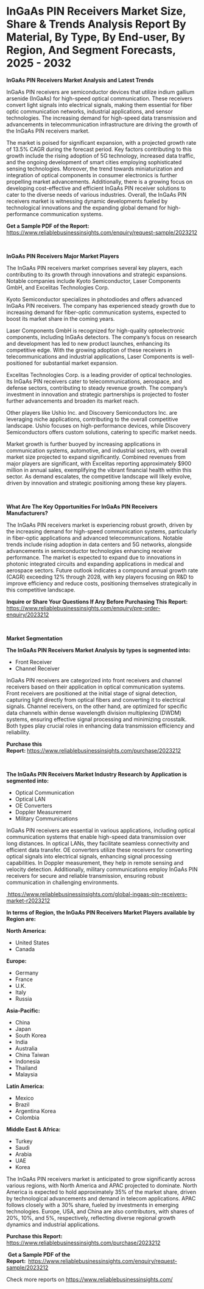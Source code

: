 <p><h1>InGaAs PIN Receivers Market Size, Share & Trends Analysis Report By Material, By Type, By End-user, By Region, And Segment Forecasts, 2025 - 2032</h1></p><p><strong>InGaAs PIN Receivers Market Analysis and Latest Trends</strong></p>
<p><p>InGaAs PIN receivers are semiconductor devices that utilize indium gallium arsenide (InGaAs) for high-speed optical communication. These receivers convert light signals into electrical signals, making them essential for fiber optic communication networks, industrial applications, and sensor technologies. The increasing demand for high-speed data transmission and advancements in telecommunication infrastructure are driving the growth of the InGaAs PIN receivers market.</p><p>The market is poised for significant expansion, with a projected growth rate of 13.5% CAGR during the forecast period. Key factors contributing to this growth include the rising adoption of 5G technology, increased data traffic, and the ongoing development of smart cities employing sophisticated sensing technologies. Moreover, the trend towards miniaturization and integration of optical components in consumer electronics is further propelling market advancements. Additionally, there is a growing focus on developing cost-effective and efficient InGaAs PIN receiver solutions to cater to the diverse needs of various industries. Overall, the InGaAs PIN receivers market is witnessing dynamic developments fueled by technological innovations and the expanding global demand for high-performance communication systems.</p></p>
<p><strong>Get a Sample PDF of the Report:&nbsp;</strong> <a href="https://www.reliablebusinessinsights.com/enquiry/request-sample/2023212?utm_campaign=3079&utm_medium=2&utm_source=Github&utm_content=ia&utm_term=29032025&utm_id=ingaas-pin-receivers">https://www.reliablebusinessinsights.com/enquiry/request-sample/2023212</a></p>
<p>&nbsp;</p>
<p><strong>InGaAs PIN Receivers Major Market Players</strong></p>
<p><p>The InGaAs PIN receivers market comprises several key players, each contributing to its growth through innovations and strategic expansions. Notable companies include Kyoto Semiconductor, Laser Components GmbH, and Excelitas Technologies Corp. </p><p>Kyoto Semiconductor specializes in photodiodes and offers advanced InGaAs PIN receivers. The company has experienced steady growth due to increasing demand for fiber-optic communication systems, expected to boost its market share in the coming years.</p><p>Laser Components GmbH is recognized for high-quality optoelectronic components, including InGaAs detectors. The company’s focus on research and development has led to new product launches, enhancing its competitive edge. With the growing adoption of these receivers in telecommunications and industrial applications, Laser Components is well-positioned for substantial market expansion.</p><p>Excelitas Technologies Corp. is a leading provider of optical technologies. Its InGaAs PIN receivers cater to telecommunications, aerospace, and defense sectors, contributing to steady revenue growth. The company’s investment in innovation and strategic partnerships is projected to foster further advancements and broaden its market reach.</p><p>Other players like Ushio Inc. and Discovery Semiconductors Inc. are leveraging niche applications, contributing to the overall competitive landscape. Ushio focuses on high-performance devices, while Discovery Semiconductors offers custom solutions, catering to specific market needs.</p><p>Market growth is further buoyed by increasing applications in communication systems, automotive, and industrial sectors, with overall market size projected to expand significantly. Combined revenues from major players are significant, with Excelitas reporting approximately $900 million in annual sales, exemplifying the vibrant financial health within this sector. As demand escalates, the competitive landscape will likely evolve, driven by innovation and strategic positioning among these key players.</p></p>
<p>&nbsp;</p>
<p><strong>What Are The Key Opportunities For InGaAs PIN Receivers Manufacturers?</strong></p>
<p><p>The InGaAs PIN receivers market is experiencing robust growth, driven by the increasing demand for high-speed communication systems, particularly in fiber-optic applications and advanced telecommunications. Notable trends include rising adoption in data centers and 5G networks, alongside advancements in semiconductor technologies enhancing receiver performance. The market is expected to expand due to innovations in photonic integrated circuits and expanding applications in medical and aerospace sectors. Future outlook indicates a compound annual growth rate (CAGR) exceeding 12% through 2028, with key players focusing on R&D to improve efficiency and reduce costs, positioning themselves strategically in this competitive landscape.</p></p>
<p><strong>Inquire or Share Your Questions If Any Before Purchasing This Report:</strong> <a href="https://www.reliablebusinessinsights.com/enquiry/pre-order-enquiry/2023212?utm_campaign=3079&utm_medium=2&utm_source=Github&utm_content=ia&utm_term=29032025&utm_id=ingaas-pin-receivers">https://www.reliablebusinessinsights.com/enquiry/pre-order-enquiry/2023212</a></p>
<p>&nbsp;</p>
<p><strong>Market Segmentation</strong></p>
<p><strong>The InGaAs PIN Receivers Market Analysis by types is segmented into:</strong></p>
<p><ul><li>Front Receiver</li><li>Channel Receiver</li></ul></p>
<p><p>InGaAs PIN receivers are categorized into front receivers and channel receivers based on their application in optical communication systems. Front receivers are positioned at the initial stage of signal detection, capturing light directly from optical fibers and converting it to electrical signals. Channel receivers, on the other hand, are optimized for specific data channels within dense wavelength division multiplexing (DWDM) systems, ensuring effective signal processing and minimizing crosstalk. Both types play crucial roles in enhancing data transmission efficiency and reliability.</p></p>
<p><strong>Purchase this Report:&nbsp;</strong><a href="https://www.reliablebusinessinsights.com/purchase/2023212?utm_campaign=3079&utm_medium=2&utm_source=Github&utm_content=ia&utm_term=29032025&utm_id=ingaas-pin-receivers">https://www.reliablebusinessinsights.com/purchase/2023212</a></p>
<p>&nbsp;</p>
<p><strong>The InGaAs PIN Receivers Market Industry Research by Application is segmented into:</strong></p>
<p><ul><li>Optical Communication</li><li>Optical LAN</li><li>OE Converters</li><li>Doppler Measurement</li><li>Military Communications</li></ul></p>
<p><p>InGaAs PIN receivers are essential in various applications, including optical communication systems that enable high-speed data transmission over long distances. In optical LANs, they facilitate seamless connectivity and efficient data transfer. OE converters utilize these receivers for converting optical signals into electrical signals, enhancing signal processing capabilities. In Doppler measurement, they help in remote sensing and velocity detection. Additionally, military communications employ InGaAs PIN receivers for secure and reliable transmission, ensuring robust communication in challenging environments.</p></p>
<p><a href="https://www.reliablebusinessinsights.com/global-ingaas-pin-receivers-market-r2023212?utm_campaign=3079&utm_medium=2&utm_source=Github&utm_content=ia&utm_term=29032025&utm_id=ingaas-pin-receivers">&nbsp;https://www.reliablebusinessinsights.com/global-ingaas-pin-receivers-market-r2023212</a></p>
<p><strong>In terms of Region, the InGaAs PIN Receivers Market Players available by Region are:</strong></p>
<p>
    <p> <strong> North America: </strong>
        <ul>
            <li>United States</li>
            <li>Canada</li>
        </ul>
        </p> 
    <p> <strong> Europe: </strong>
        <ul>
            <li>Germany</li>
            <li>France</li>
            <li>U.K.</li>
            <li>Italy</li>
            <li>Russia</li>
        </ul>
        </p> 
    <p> <strong> Asia-Pacific: </strong>
        <ul>
            <li>China</li>
            <li>Japan</li>
            <li>South Korea</li>
            <li>India</li>
            <li>Australia</li>
            <li>China Taiwan</li>
            <li>Indonesia</li>
            <li>Thailand</li>
            <li>Malaysia</li>
        </ul>
        </p> 
    <p> <strong> Latin America: </strong>
        <ul>
            <li>Mexico</li>
            <li>Brazil</li>
            <li>Argentina Korea</li>
            <li>Colombia</li>
        </ul>
        </p> 
    <p> <strong> Middle East & Africa: </strong>
        <ul>
            <li>Turkey</li>
            <li>Saudi</li>
            <li>Arabia</li>
            <li>UAE</li>
            <li>Korea</li>
        </ul>
    </p>
    </p>
<p><p>The InGaAs PIN receivers market is anticipated to grow significantly across various regions, with North America and APAC projected to dominate. North America is expected to hold approximately 35% of the market share, driven by technological advancements and demand in telecom applications. APAC follows closely with a 30% share, fueled by investments in emerging technologies. Europe, USA, and China are also contributors, with shares of 20%, 10%, and 5%, respectively, reflecting diverse regional growth dynamics and industrial applications.</p></p>
<p><strong>Purchase this Report: </strong><a href="https://www.reliablebusinessinsights.com/purchase/2023212?utm_campaign=3079&utm_medium=2&utm_source=Github&utm_content=ia&utm_term=29032025&utm_id=ingaas-pin-receivers">https://www.reliablebusinessinsights.com/purchase/2023212</a></p>
<p>&nbsp;<strong>Get a Sample PDF of the Report:&nbsp;&nbsp;</strong><a href="https://www.reliablebusinessinsights.com/enquiry/request-sample/2023212?utm_campaign=3079&utm_medium=2&utm_source=Github&utm_content=ia&utm_term=29032025&utm_id=ingaas-pin-receivers">https://www.reliablebusinessinsights.com/enquiry/request-sample/2023212</a></p>
<p><strong></strong></p>
<p>Check more reports on <a href="https://www.reliablebusinessinsights.com/?utm_campaign=3079&utm_medium=2&utm_source=Github&utm_content=ia&utm_term=29032025&utm_id=ingaas-pin-receivers">https://www.reliablebusinessinsights.com/</a></p>